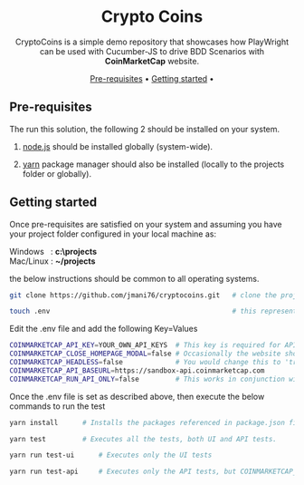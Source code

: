 <!-- markdownlint-configure-file {
  "MD013": {
    "code_blocks": false,
    "tables": false
  },
  "MD033": false,
  "MD041": false
} -->

<div style="width:500px; margin: 0 auto; text-align: center;">

# Crypto Coins

CryptoCoins is a simple demo repository that showcases how PlayWright can be used with Cucumber-JS 
to drive BDD Scenarios with **CoinMarketCap** website.

[Pre-requisites](#pre-requisites) •
[Getting started](#getting-started) •

</div>

## Pre-requisites

The run this solution, the following 2 should be installed on your system.
1. [node.js](https://nodejs.org/en) should be installed globally (system-wide).

2. [yarn](https://classic.yarnpkg.com/lang/en/docs/install/) package manager should also be installed (locally to the projects folder or globally).

## Getting started

Once pre-requisites are satisfied on your system and assuming you have your project folder 
configured in your local machine as:

Windows&nbsp;&nbsp;&nbsp;: **c:\projects**<br>
Mac/Linux : **~/projects**

the below instructions should be common to all operating systems.

```sh
git clone https://github.com/jmani76/cryptocoins.git   # clone the project into your projects folder          

touch .env                                             # this represents a file which holds various environment values
```

Edit the .env file and add the following Key=Values

```sh
COINMARKETCAP_API_KEY=YOUR_OWN_API_KEYS  # This key is required for API test.
COINMARKETCAP_CLOSE_HOMEPAGE_MODAL=false # Occasionally the website shows modal dialogs on homepage
COINMARKETCAP_HEADLESS=false             # You would change this to 'true' when executing in CI/CD pipeline
COINMARKETCAP_API_BASEURL=https://sandbox-api.coinmarketcap.com
COINMARKETCAP_RUN_API_ONLY=false         # This works in conjunction with the test-api command in package.json
```

Once the .env file is set as described above, then execute the below commands to run the test

```sh
yarn install      # Installs the packages referenced in package.json file into your project

yarn test         # Executes all the tests, both UI and API tests. 

yarn run test-ui      # Executes only the UI tests

yarn run test-api     # Executes only the API tests, but COINMARKETCAP_RUN_API_ONLY in .env should be changed to 'true'

```
